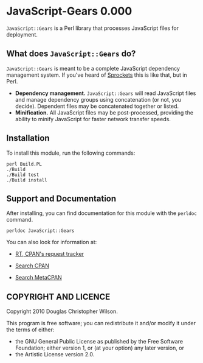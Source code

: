 JavaScript-Gears 0.000
======================

`JavaScript::Gears` is a Perl library that processes JavaScript files for
deployment.

What does `JavaScript::Gears` do?
---------------------------------

`JavaScript::Gears` is meant to be a complete JavaScript dependency
management system. If you've heard of [Sprockets](http://getsprockets.org/)
this is like that, but in Perl.

* **Dependency management.** `JavaScript::Gears` will read JavaScript files
  and manage dependency groups using concatenation (or not, you decide).
  Dependent files may be concatenated together or listed.
* **Minification.** All JavaScript files may be post-processed, providing
  the ability to minify JavaScript for faster network transfer speeds.

Installation
------------

To install this module, run the following commands:

    perl Build.PL
    ./Build
    ./Build test
    ./Build install

Support and Documentation
-------------------------

After installing, you can find documentation for this module with the
`perldoc` command.

    perldoc JavaScript::Gears

You can also look for information at:

*   [RT, CPAN's request tracker](http://rt.cpan.org/NoAuth/Bugs.html?Dist=JavaScript-Gears)

*   [Search CPAN](http://search.cpan.org/dist/JavaScript-Gears)

*   [Search MetaCPAN](http://search.metacpan.org/#/dist/JavaScript-Gears)

COPYRIGHT AND LICENCE
---------------------

Copyright 2010 Douglas Christopher Wilson.

This program is free software; you can redistribute it and/or modify it
under the terms of either:

*   the GNU General Public License as published by the Free Software Foundation;
    either version 1, or (at your option) any later version, or
*   the Artistic License version 2.0.
